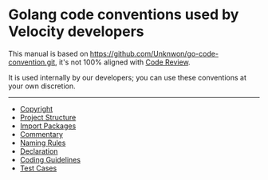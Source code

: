 # Golang code conventions used by Velocity developers

This manual is based on https://github.com/Unknwon/go-code-convention.git, it's not 100% aligned with [Code Review](https://code.google.com/p/go-wiki/wiki/CodeReviewComments).

It is used internally by our developers; you can use these conventions at your own discretion.

---

- [Copyright](copyright.md)
- [Project Structure](project_structure.md)
- [Import Packages](import_packages.md)
- [Commentary](commentary.md)
- [Naming Rules](naming_rules.md)
- [Declaration](declaration.md)
- [Coding Guidelines](coding_guidelines.md)
- [Test Cases](test_case.md)
